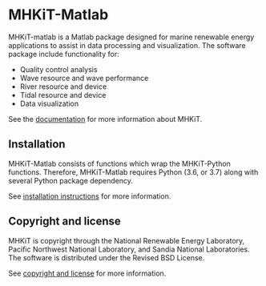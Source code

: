 MHKiT-Matlab
===================================

MHKiT-matlab is a Matlab package designed for marine renewable energy applications to assist in
data processing and visualization.  The software package include functionality for:

* Quality control analysis
* Wave resource and wave performance
* River resource and device
* Tidal resource and device
* Data visualization

See the [documentation](https://mhkit-code-hub.github.io/MHKiT/index.html) for more information about MHKiT. 

Installation
------------------------
MHKiT-Matlab consists of functions which wrap the MHKiT-Python functions. Therefore, MHKiT-Matlab requires Python (3.6, or 3.7) along with several Python 
package dependency. 

See [installation instructions](https://mhkit-code-hub.github.io/MHKiT/installation.html) for more information.

Copyright and license
------------------------
MHKiT is copyright through the National Renewable Energy Laboratory, 
Pacific Northwest National Laboratory, and Sandia National Laboratories. 
The software is distributed under the Revised BSD License.

See [copyright and license](https://mhkit-code-hub.github.io/MHKiT/license.html) for more information.
